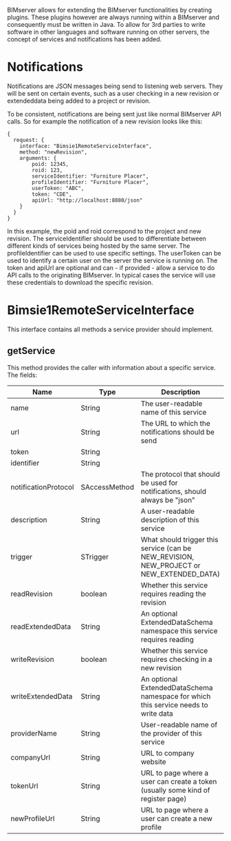 BIMserver allows for extending the BIMserver functionalities by creating plugins. These plugins however are always running within a BIMserver and consequently must be written in Java. To allow for 3rd parties to write software in other languages and software running on other servers, the concept of services and notifications has been added.

# Notifications

Notifications are JSON messages being send to listening web servers. They will be sent on certain events, such as a user checking in a new revision or extendeddata being added to a project or revision.

To be consistent, notifications are being sent just like normal BIMserver API calls. So for example the notification of a new revision looks like this:
```
{
  request: {
    interface: "Bimsie1RemoteServiceInterface",
    method: "newRevision",
    arguments: {
        poid: 12345,
        roid: 123,
        serviceIdentifier: "Furniture Placer",
        profileIdentifier: "Furniture Placer",
        userToken: "ABC",
        token: "CDE",
        apiUrl: "http://localhost:8080/json"
    }
  }
}
```

In this example, the poid and roid correspond to the project and new revision. The serviceIdentifier should be used to differentiate between different kinds of services being hosted by the same server. The profileIdentifier can be used to use specific settings. The userToken can be used to identify a certain user on the server the service is running on. The token and apiUrl are optional and can - if provided - allow a service to do API calls to the originating BIMserver. In typical cases the service will use these credentials to download the specific revision.

# Bimsie1RemoteServiceInterface

This interface contains all methods a service provider should implement.

## getService

This method provides the caller with information about a specific service.
The fields:

| Name | Type | Description |
| ------------- |-------------| -----|
| name | String | The user-readable name of this service |
| url | String | The URL to which the notifications should be send |
| token | String| |
| identifier | String |
| notificationProtocol | SAccessMethod | The protocol that should be used for notifications, should always be "json" |
| description | String | A user-readable description of this service |
| trigger | STrigger | What should trigger this service (can be NEW_REVISION, NEW_PROJECT or NEW_EXTENDED_DATA) |
| readRevision | boolean | Whether this service requires reading the revision |
| readExtendedData | String | An optional ExtendedDataSchema namespace this service requires reading |
| writeRevision | boolean | Whether this service requires checking in a new revision |
| writeExtendedData | String|An optional ExtendedDataSchema namespace for which this service needs to write data |
| providerName | String | User-readable name of the provider of this service |
| companyUrl | String | URL to company website |
| tokenUrl | String | URL to page where a user can create a token (usually some kind of register page) |
| newProfileUrl | String | URL to page where a user can create a new profile |